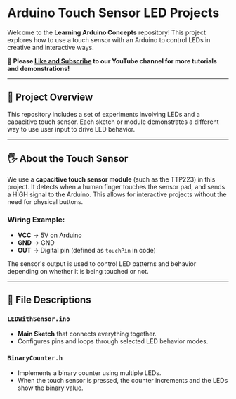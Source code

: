 # Arduino Touch Sensor LED Projects

Welcome to the **Learning Arduino Concepts** repository! This project explores how to use a touch sensor with an Arduino to control LEDs in creative and interactive ways.

🔔 **Please [Like and Subscribe](https://www.youtube.com/@Learning-Arduino-Concepts) to our YouTube channel for more tutorials and demonstrations!**

---

## 🔧 Project Overview

This repository includes a set of experiments involving LEDs and a capacitive touch sensor. Each sketch or module demonstrates a different way to use user input to drive LED behavior.

---

## 🖐️ About the Touch Sensor

We use a **capacitive touch sensor module** (such as the TTP223) in this project. It detects when a human finger touches the sensor pad, and sends a HIGH signal to the Arduino. This allows for interactive projects without the need for physical buttons.

### Wiring Example:
- **VCC** → 5V on Arduino  
- **GND** → GND  
- **OUT** → Digital pin (defined as `touchPin` in code)

The sensor's output is used to control LED patterns and behavior depending on whether it is being touched or not.

---

## 📁 File Descriptions

### `LEDWithSensor.ino`
- **Main Sketch** that connects everything together.
- Configures pins and loops through selected LED behavior modes.

### `BinaryCounter.h`
- Implements a binary counter using multiple LEDs.
- When the touch sensor is pressed, the counter increments and the LEDs show the binary value.

